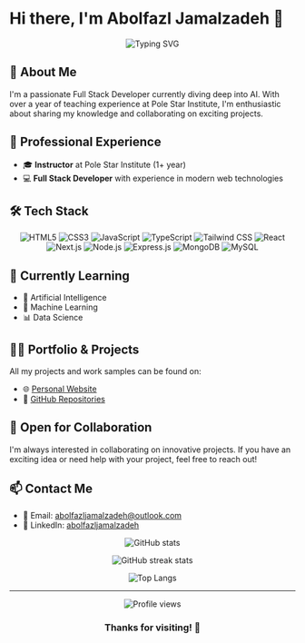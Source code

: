 # Hi there, I'm Abolfazl Jamalzadeh 👋

<div align="center">
  <img src="https://readme-typing-svg.herokuapp.com?font=Fira+Code&size=27&duration=3000&pause=1000&color=2F81F7&center=true&vCenter=true&width=435&lines=Frontend+Developer;Backend+Developer;Full+Stack+Developer;AI+Enthusiast" alt="Typing SVG" />
</div>

## 🚀 About Me
I'm a passionate Full Stack Developer currently diving deep into AI. With over a year of teaching experience at Pole Star Institute, I'm enthusiastic about sharing my knowledge and collaborating on exciting projects.

## 💼 Professional Experience
- 🎓 **Instructor** at Pole Star Institute (1+ year)
- 💻 **Full Stack Developer** with experience in modern web technologies

## 🛠️ Tech Stack
<div align="center">
  
  ![HTML5](https://img.shields.io/badge/-HTML5-E34F26?style=for-the-badge&logo=html5&logoColor=white)
  ![CSS3](https://img.shields.io/badge/-CSS3-1572B6?style=for-the-badge&logo=css3&logoColor=white)
  ![JavaScript](https://img.shields.io/badge/-JavaScript-F7DF1E?style=for-the-badge&logo=javascript&logoColor=black)
  ![TypeScript](https://img.shields.io/badge/-TypeScript-3178C6?style=for-the-badge&logo=typescript&logoColor=white)
  ![Tailwind CSS](https://img.shields.io/badge/-Tailwind_CSS-38B2AC?style=for-the-badge&logo=tailwind-css&logoColor=white)
  ![React](https://img.shields.io/badge/-React-61DAFB?style=for-the-badge&logo=react&logoColor=black)
  ![Next.js](https://img.shields.io/badge/-Next.js-000000?style=for-the-badge&logo=next.js&logoColor=white)
  ![Node.js](https://img.shields.io/badge/-Node.js-339933?style=for-the-badge&logo=node.js&logoColor=white)
  ![Express.js](https://img.shields.io/badge/-Express.js-000000?style=for-the-badge&logo=express&logoColor=white)
  ![MongoDB](https://img.shields.io/badge/-MongoDB-47A248?style=for-the-badge&logo=mongodb&logoColor=white)
  ![MySQL](https://img.shields.io/badge/-MySQL-4479A1?style=for-the-badge&logo=mysql&logoColor=white)
  
</div>

## 🌱 Currently Learning
- 🤖 Artificial Intelligence
- 🧠 Machine Learning
- 📊 Data Science

## 👨‍💻 Portfolio & Projects
All my projects and work samples can be found on:
- 🌐 [Personal Website](https://abolfazljamalzadeh.ir)
- 📁 [GitHub Repositories](https://github.com/abolfazljamalzadeh?tab=repositories)

## 🤝 Open for Collaboration
I'm always interested in collaborating on innovative projects. If you have an exciting idea or need help with your project, feel free to reach out!

## 📫 Contact Me
- 📧 Email: [abolfazljamalzadeh@outlook.com](mailto:abolfazljamalzadeh@outlook.com)
- 💼 LinkedIn: [abolfazljamalzadeh](https://www.linkedin.com/in/abolfazljamalzadeh/)

<div align="center">
  
  ![GitHub stats](https://github-readme-stats.vercel.app/api?username=abolfazljamalzadeh&show_icons=true&theme=tokyonight)
  
  ![GitHub streak stats](https://github-readme-streak-stats.herokuapp.com/?user=abolfazljamalzadeh&theme=tokyonight)
  
  ![Top Langs](https://github-readme-stats.vercel.app/api/top-langs/?username=abolfazljamalzadeh&layout=compact&theme=tokyonight)
  
</div>

---

<div align="center">
  <img src="https://komarev.com/ghpvc/?username=abolfazljamalzadeh&color=blue" alt="Profile views" />
  
  ### Thanks for visiting! 👋
</div>
